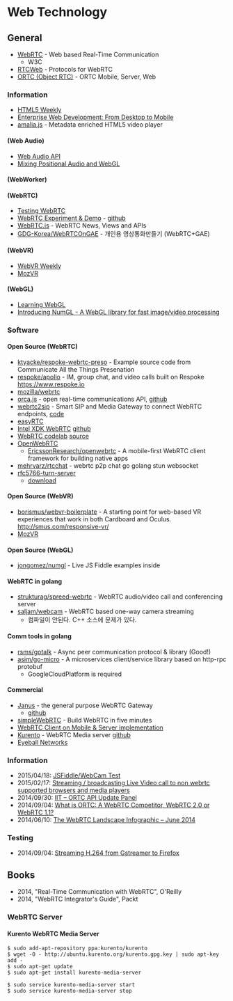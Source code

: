 # Web Technology

[WebRTC]:http://www.webrtc.org
[RTCWeb]:http://ietf.org


## General
* [WebRTC] - Web based Real-Time Communication
	- W3C
* [RTCWeb] - Protocols for WebRTC
* [ORTC (Object RTC)](http://ortc.org/) - ORTC Mobile, Server, Web

### Information
* [HTML5 Weekly](http://html5weekly.com/)
* [Enterprise Web Development: From Desktop to Mobile](http://enterprisewebbook.com/)
* [amalia.js](http://ina-foss.github.io/amalia.js/) - Metadata enriched HTML5 video player

#### (Web Audio)
* [Web Audio API](https://developer.mozilla.org/en-US/docs/Web/API/Web_Audio_API)
* [Mixing Positional Audio and WebGL](http://www.html5rocks.com/en/tutorials/webaudio/positional_audio/)

#### (WebWorker)


#### (WebRTC)
* [Testing WebRTC](https://test.webrtc.org/)
* [WebRTC Experiment & Demo](https://www.webrtc-experiment.com/) -
	[github](https://github.com/muaz-khan/WebRTC-Experiment)
* [WebRTC.is](http://blog.webrtc.is/) - WebRTC News, Views and APIs
* [GDG-Korea/WebRTCOnGAE](https://github.com/GDG-Korea/WebRTCOnGAE) - 개인용 영상통화만들기 (WebRTC+GAE)

#### (WebVR)
* [WebVR Weekly](http://www.webvrweekly.com/)
* [MozVR](http://mozvr.com/)

#### (WebGL)
* [Learning WebGL](http://learningwebgl.com/blog/)
* [Introducing NumGL - A WebGL library for fast image/video processing](http://jonolive.blogspot.kr/2015/01/introducing-numgl-webgl-library-for.html)


### Software
#### Open Source (WebRTC)
* [ktyacke/respoke-webrtc-preso](https://github.com/ktyacke/respoke-webrtc-preso) - Example source code from Communicate All the Things Presenation
* [respoke/apollo](https://github.com/respoke/apollo) - IM, group chat, and video calls built on Respoke
https://www.respoke.io
* [mozilla/webrtc](https://github.com/mozilla/webrtc)
* [orca.js](http://www.orcajs.org/) - open real-time communications API,
	[github](https://github.com/orcajs)
* [webrtc2sip](https://github.com/orcajs) - Smart SIP and Media Gateway to connect WebRTC endpoints,
	[code](http://code.google.com/p/webrtc2sip/)
* [easyRTC](http://easyrtc.com/)
* [Intel XDK WebRTC](https://software.intel.com/en-us/html5/webrtc-client-and-server)
	[github](https://github.com/gomobile/sample-webrtc-video-client)
* [WebRTC codelab](https://bitbucket.org/webrtc/codelab)
	[source](https://bitbucket.org/webrtc/codelab/src)
* [OpenWebRTC](http://www.openwebrtc.io)
	- [EricssonResearch/openwebrtc](https://github.com/EricssonResearch/openwebrtc) - A mobile-first WebRTC client framework for building native apps
* [mehrvarz/rtcchat](https://github.com/mehrvarz/rtcchat) - webrtc p2p chat go golang stun websocket
* [rfc5766-turn-server](https://code.google.com/p/rfc5766-turn-server/)
	- [download](http://turnserver.open-sys.org/downloads/v3.2.5.6/)

#### Open Source (WebVR)
* [borismus/webvr-boilerplate](https://github.com/borismus/webvr-boilerplate) - A starting point for web-based VR experiences that work in both Cardboard and Oculus.
http://smus.com/responsive-vr/
* [MozVR](https://github.com/mozvr)

#### Open Source (WebGL)
* [jongomez/numgl](https://github.com/jongomez/numgl) - Live JS Fiddle examples inside


#### WebRTC in golang
* [strukturag/spreed-webrtc](https://github.com/strukturag/spreed-webrtc) - WebRTC audio/video call and conferencing server
* [saljam/webcam](https://github.com/saljam/webcam) - WebRTC based one-way camera streaming
	- 컴파일이 안된다. C++ 소스에 문제가 있다.

#### Comm tools in golang
* [rsms/gotalk](https://github.com/rsms/gotalk) - Async peer communication protocol & library (Good!)
* [asim/go-micro](https://github.com/asim/go-micro) - A microservices client/service library based on http-rpc protobuf
	- GoogleCloudPlatform is required

#### Commercial
* [Janus](http://janus.conf.meetecho.com/index.html) - the general purpose WebRTC Gateway
	- [github](https://github.com/meetecho/janus-gateway)
* [simpleWebRTC](https://simplewebrtc.com/) - Build WebRTC in five minutes
* [WebRTC Client on Mobile & Server implementation](https://software.intel.com/en-us/html5/webrtc-client-and-server)
* [Kurento](http://www.kurento.org/) - WebRTC Media server
	[github](https://github.com/kurento)
* [Eyeball Networks](http://www.eyeball.com/)

### Information
* 2015/04/18: [JSFiddle/WebCam Test](http://jsfiddle.net/eap27rhq/13/)
* 2015/02/17: [Streaming / broadcasting Live Video call to non webrtc supported browsers and media players](https://altanaitelecom.wordpress.com/2015/02/17/streaming-broadcasting-live-video-call-to-non-webrtc-supported-browsers-and-media-players/)
* 2014/09/30: [IIT – ORTC API Update Panel](http://www.cio2cmo.com/iit-ortc-api-update-panel/)
* 2014/09/04: [What is ORTC: A WebRTC Competitor, WebRTC 2.0 or WebRTC 1.1?](https://bloggeek.me/ortc-webrtc/)
* 2014/06/10: [The WebRTC Landscape Infographic – June 2014](http://www.cio2cmo.com/webrtc-landscape-infographic-june-2014/)


### Testing
* 2014/09/04: [Streaming H.264 from Gstreamer to Firefox](http://comments.gmane.org/gmane.comp.mozilla.devel.media/1216)



## Books
* 2014, "Real-Time Communication with WebRTC", O'Reilly
* 2014, "WebRTC Integrator's Guide", Packt


### WebRTC Server
#### Kurento WebRTC Media Server
```
$ sudo add-apt-repository ppa:kurento/kurento
$ wget -O - http://ubuntu.kurento.org/kurento.gpg.key | sudo apt-key add -
$ sudo apt-get update
$ sudo apt-get install kurento-media-server

$ sudo service kurento-media-server start
$ sudo service kurento-media-server stop
```

